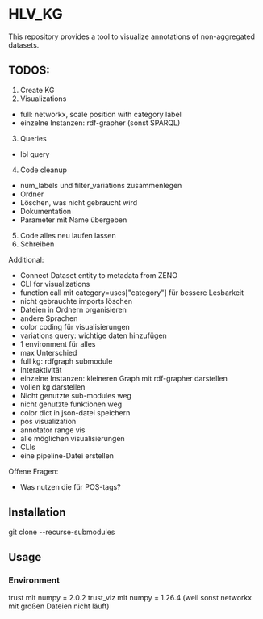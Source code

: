 # HLV_KG
This repository provides a tool to visualize annotations of non-aggregated datasets.

## TODOS:
1. Create KG
2. Visualizations
- full: networkx, scale position with category label 
- einzelne Instanzen: rdf-grapher (sonst SPARQL)
3. Queries
- lbl query
4. Code cleanup
- num_labels und filter_variations zusammenlegen
- Ordner
- Löschen, was nicht gebraucht wird
- Dokumentation
- Parameter mit Name übergeben
5. Code alles neu laufen lassen
5. Schreiben

Additional:
- Connect Dataset entity to metadata from ZENO
- CLI for visualizations
- function call mit category=uses["category"] für bessere Lesbarkeit
- nicht gebrauchte imports löschen
- Dateien in Ordnern organisieren
- andere Sprachen
- color coding für visualisierungen
- variations query: wichtige daten hinzufügen
- 1 environment für alles
- max Unterschied
- full kg: rdfgraph submodule
- Interaktivität
- einzelne Instanzen: kleineren Graph mit rdf-grapher darstellen
- vollen kg darstellen
- Nicht genutzte sub-modules weg
- nicht genutzte funktionen weg
- color dict in json-datei speichern
- pos visualization
- annotator range vis
- alle möglichen visualisierungen
- CLIs
- eine pipeline-Datei erstellen

Offene Fragen:
- Was nutzen die für POS-tags?

## Installation
git clone --recurse-submodules

## Usage
### Environment
trust mit numpy = 2.0.2
trust_viz mit numpy = 1.26.4 (weil sonst networkx mit großen Dateien nicht läuft)
